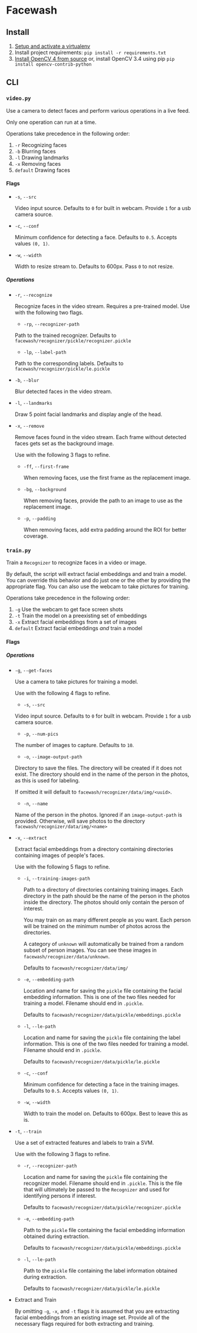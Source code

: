 # Facewash

## Install

1. [Setup and activate a virtualenv](https://docs.python-guide.org/dev/virtualenvs/)
2. Install project requirements: `pip install -r requirements.txt`
3. [Install OpenCV 4 from source](https://www.pyimagesearch.com/category/opencv-4/) or, install OpenCV 3.4 using pip `pip install opencv-contrib-python`

## CLI

### `video.py`

Use a camera to detect faces and perform various operations in a live feed. 

Only one operation can run at a time. 

Operations take precedence in the following order:

  1.  `-r` Recognizing faces
  2.  `-b` Blurring faces
  3.  `-l` Drawing landmarks
  4.  `-x` Removing faces
  5.  `default` Drawing faces

#### Flags

- `-s`, `--src`

  Video input source. Defaults to `0` for built in webcam. Provide `1` for a usb camera source.

- `-c`, `--conf`

  Minimum confidence for detecting a face. Defaults to `0.5`. Accepts values `(0, 1)`.

- `-w`, `--width`
  
  Width to resize stream to. Defaults to 600px. Pass `0` to not resize.

##### Operations

- `-r`, `--recognize`
  
  Recognize faces in the video stream. Requires a pre-trained model. Use with the following two flags.
  
  - `-rp`, `--recognizer-path`

  Path to the trained recognizer. Defaults to `facewash/recognizer/pickle/recognizer.pickle`
    
  - `-lp`, `--label-path`

  Path to the corresponding labels. Defaults to `facewash/recognizer/pickle/le.pickle`


- `-b`, `--blur`
  
  Blur detected faces in the video stream.

- `-l`, `--landmarks`
  
  Draw 5 point facial landmarks and display angle of the head.

- `-x`, `--remove`
  
  Remove faces found in the video stream. Each frame without detected faces gets set as the background image.
  
  Use with the following 3 flags to refine.

  - `-ff`, `--first-frame`
  
    When removing faces, use the first frame as the replacement image.

  - `-bg`, `--background`
  
    When removing faces, provide the path to an image to use as the replacement image.

  - `-p`, `--padding`
  
    When removing faces, add extra padding around the ROI for better coverage.

### `train.py`

Train a `Recognizer` to recognize faces in a video or image.

By default, the script will extract facial embeddings and and train a model. You can override this behavior and do just one or the other by providing the appropriate flag. You can also use the webcam to take pictures for training.

Operations take precedence in the following order:

  1.  `-g` Use the webcam to get face screen shots
  2.  `-t` Train the model on a preexisting set of embeddings
  3.  `-x` Extract facial embeddings from a set of images
  4.  `default` Extract facial embeddings _and_ train a model

#### Flags

##### Operations

- `-g`, `--get-faces`
  
  Use a camera to take pictures for training a model.

  Use with the following 4 flags to refine.

  - `-s`, `--src`

  Video input source. Defaults to `0` for built in webcam. Provide `1` for a usb camera source.
  
  - `-p`, `--num-pics`

  The number of images to capture. Defaults to `10`.
    
  - `-o`, `--image-output-path`

  Directory to save the files. The directory will be created if it does not exist. The directory should end in the name of the person in the photos, as this is used for labeling.

  If omitted it will default to `facewash/recognizer/data/img/<uuid>`.

  - `-n`, `--name`

  Name of the person in the photos. Ignored if an `image-output-path` is provided. Otherwise, will save photos to the directory `facewash/recognizer/data/img/<name>`

- `-x`, `--extract`

  Extract facial embeddings from a directory containing directories containing images of people's faces.
  
  Use with the following 5 flags to refine.

  - `-i`, `--training-images-path`
  
    Path to a directory of directories containing training images. Each directory in the path should be the name of the person in the photos inside the directory. The photos should only contain the person of interest.

    You may train on as many different people as you want. Each person will be trained on the minimum number of photos across the directories.

    A category of `unknown` will automatically be trained from a random subset of person images. You can see these images in `facewash/recognizer/data/unknown`.

    Defaults to `facewash/recognizer/data/img/`

  - `-e`, `--embedding-path`
  
    Location and name for saving the `pickle` file containing the facial embedding information. This is one of the two files needed for training a model. Filename should end in `.pickle`.

    Defaults to `facewash/recognizer/data/pickle/embeddings.pickle`
  
  - `-l`, `--le-path`
  
    Location and name for saving the `pickle` file containing the label information. This is one of the two files needed for training a model. Filename should end in `.pickle`.

    Defaults to `facewash/recognizer/data/pickle/le.pickle`

  - `-c`, `--conf`

    Minimum confidence for detecting a face in the training images. Defaults to `0.5`. Accepts values `(0, 1)`.

  - `-w`, `--width`
    
    Width to train the model on. Defaults to 600px. Best to leave this as is.

- `-t`, `--train`

  Use a set of extracted features and labels to train a SVM.
  
  Use with the following 3 flags to refine.

  - `-r`, `--recognizer-path`
  
    Location and name for saving the `pickle` file containing the recognizer model. Filename should end in `.pickle`. This is the file that will ultimately be passed to the `Recognizer` and used for identifying persons if interest.

    Defaults to `facewash/recognizer/data/pickle/recognizer.pickle`

  - `-e`, `--embedding-path`
  
    Path to the `pickle` file containing the facial embedding information obtained during extraction. 

    Defaults to `facewash/recognizer/data/pickle/embeddings.pickle`
  
  - `-l`, `--le-path`
  
    Path to the `pickle` file containing the label information obtained during extraction.

    Defaults to `facewash/recognizer/data/pickle/le.pickle`

- Extract and Train

    By omitting `-g`, `-x`, and `-t` flags it is assumed that you are extracting facial embeddings from an existing image set. Provide all of the necessary flags required for both extracting and training.

